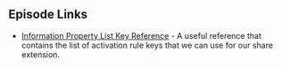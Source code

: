 

## Episode Links

- [Information Property List Key Reference](https://developer.apple.com/library/ios/documentation/General/Reference/InfoPlistKeyReference/Articles/SystemExtensionKeys.html#//apple_ref/doc/uid/TP40014212-SW11) - A useful reference that contains the list of activation rule keys that we can use for our share extension.

